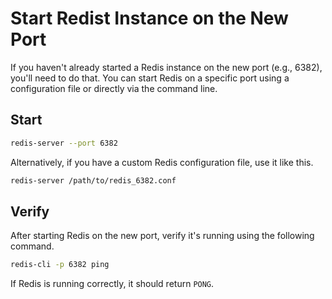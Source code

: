 # Start Redist Instance on the New Port
If you haven't already started a Redis instance on the new port (e.g., 6382), you'll need to do that. You can start Redis on a specific port using a configuration file or directly via the command line.

## Start
```bash
redis-server --port 6382
```

Alternatively, if you have a custom Redis configuration file, use it like this.
```bash
redis-server /path/to/redis_6382.conf
```

## Verify
After starting Redis on the new port, verify it's running using the following command.
```bash
redis-cli -p 6382 ping
```

If Redis is running correctly, it should return `PONG`.
